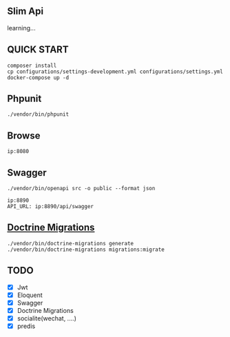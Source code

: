 ## Slim Api

learning...

## QUICK START
	composer install
	cp configurations/settings-development.yml configurations/settings.yml
	docker-compose up -d

## Phpunit
	./vendor/bin/phpunit

## Browse
	ip:8080
	
## Swagger
    ./vendor/bin/openapi src -o public --format json
    
    ip:8890
    API_URL: ip:8890/api/swagger
    
## [Doctrine Migrations](https://www.doctrine-project.org/projects/doctrine-migrations/en/2.0/index.html)
    ./vendor/bin/doctrine-migrations generate
    ./vendor/bin/doctrine-migrations migrations:migrate 

## TODO
- [x] Jwt
- [x] Eloquent
- [x] Swagger
- [x] Doctrine Migrations
- [x] socialite(wechat, ....)
- [x] predis